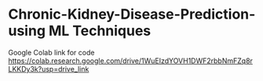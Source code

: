 # Chronic-Kidney-Disease-Prediction-using ML Techniques

Google Colab link for code 
https://colab.research.google.com/drive/1WuEIzdYOVH1DWF2rbbNmFZq8rLKKDy3k?usp=drive_link

